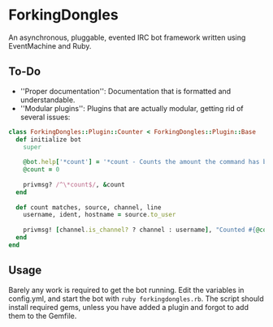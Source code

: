 ForkingDongles
==============
An asynchronous, pluggable, evented IRC bot framework written using
EventMachine and Ruby.

To-Do
-----
* ''Proper documentation'': Documentation that is formatted and understandable.
* ''Modular plugins'': Plugins that are actually modular, getting rid of several issues:

```ruby
class ForkingDongles::Plugin::Counter < ForkingDongles::Plugin::Base
  def initialize bot
    super
    
    @bot.help['*count'] = '*count - Counts the amount the command has been called.'
    @count = 0
    
    privmsg? /^\*count$/, &count
  end
  
  def count matches, source, channel, line
    username, ident, hostname = source.to_user
    
    privmsg! [channel.is_channel? ? channel : username], "Counted #{@count += 1} times so far"
  end
end
```

Usage
-----
Barely any work is required to get the bot running. Edit the variables in
config.yml, and start the bot with `ruby forkingdongles.rb`. The script should
install required gems, unless you have added a plugin and forgot to add them to
the Gemfile.
